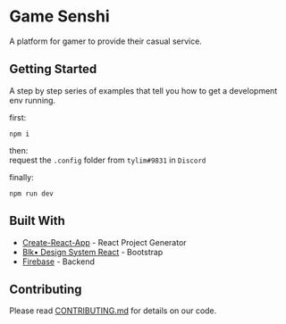 # Game Senshi

A platform for gamer to provide their casual service.

## Getting Started

A step by step series of examples that tell you how to get a development env running.

first:
```
npm i
```

then:  
request the `.config` folder from `tylim#9831` in `Discord`

finally:
```
npm run dev
```

## Built With

* [Create-React-App](http://www.dropwizard.io/1.0.2/docs/) - React Project Generator
* [Blk• Design System React](https://github.com/creativetimofficial/blk-design-system-react/) - Bootstrap
* [Firebase](https://firebase.google.com/) - Backend

## Contributing

Please read [CONTRIBUTING.md](https://github.com/tylim88/GameSenshi/blob/master/CONTRIBUTING.md) for details on our code.
